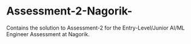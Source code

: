 # Assessment-2-Nagorik-
Contains the solution to Assessment-2 for the Entry-Level/Junior AI/ML Engineer Assessment at Nagorik.
